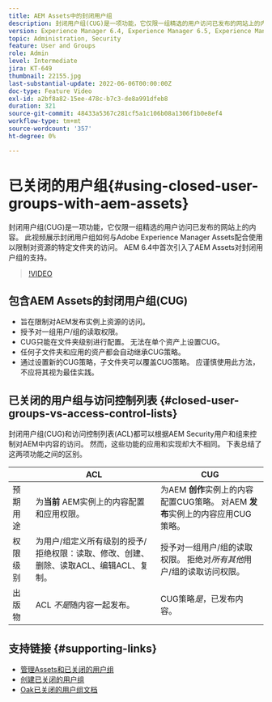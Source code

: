 ```yaml
---
title: AEM Assets中的封闭用户组
description: 封闭用户组(CUG)是一项功能，它仅限一组精选的用户访问已发布的网站上的内容。 此视频展示封闭用户组如何与Adobe Experience Manager Assets配合使用以限制对资源的特定文件夹的访问。
version: Experience Manager 6.4, Experience Manager 6.5, Experience Manager as a Cloud Service
topic: Administration, Security
feature: User and Groups
role: Admin
level: Intermediate
jira: KT-649
thumbnail: 22155.jpg
last-substantial-update: 2022-06-06T00:00:00Z
doc-type: Feature Video
exl-id: a2bf8a82-15ee-478c-b7c3-de8a991dfeb8
duration: 321
source-git-commit: 48433a5367c281cf5a1c106b08a1306f1b0e8ef4
workflow-type: tm+mt
source-wordcount: '357'
ht-degree: 0%

---
```


# 已关闭的用户组{#using-closed-user-groups-with-aem-assets}

封闭用户组(CUG)是一项功能，它仅限一组精选的用户访问已发布的网站上的内容。 此视频展示封闭用户组如何与Adobe Experience Manager Assets配合使用以限制对资源的特定文件夹的访问。 AEM 6.4中首次引入了AEM Assets对封闭用户组的支持。

>[!VIDEO](https://video.tv.adobe.com/v/3410273?quality=12&learn=on&captions=chi_hans)

## 包含AEM Assets的封闭用户组(CUG)

* 旨在限制对AEM发布实例上资源的访问。
* 授予对一组用户/组的读取权限。
* CUG只能在文件夹级别进行配置。 无法在单个资产上设置CUG。
* 任何子文件夹和应用的资产都会自动继承CUG策略。
* 通过设置新的CUG策略，子文件夹可以覆盖CUG策略。 应谨慎使用此方法，不应将其视为最佳实践。

## 已关闭的用户组与访问控制列表 {#closed-user-groups-vs-access-control-lists}

封闭用户组(CUG)和访问控制列表(ACL)都可以根据AEM Security用户和组来控制对AEM中内容的访问。 然而，这些功能的应用和实现却大不相同。 下表总结了这两项功能之间的区别。

|                   | ACL | CUG |
| ----------------- | -------------------------------------------------------------------------------------------------------------------------------- | ----------------------------------------------------------------------------------------------------------------------------- |
| 预期用途 | 为&#x200B;**当前** AEM实例上的内容配置和应用权限。 | 为AEM **创作**&#x200B;实例上的内容配置CUG策略。 对AEM **发布**&#x200B;实例上的内容应用CUG策略。 |
| 权限级别 | 为用户/组定义所有级别的授予/拒绝权限：读取、修改、创建、删除、读取ACL、编辑ACL、复制。 | 授予对一组用户/组的读取权限。 拒绝对&#x200B;*所有其他*&#x200B;用户/组的读取访问权限。 |
| 出版物 | ACL *不是*&#x200B;随内容一起发布。 | CUG策略&#x200B;*是*，已发布内容。 |

## 支持链接 {#supporting-links}

* [管理Assets和已关闭的用户组](https://experienceleague.adobe.com/docs/experience-manager-65/assets/managing/manage-assets.html?lang=zh-Hans#closed-user-group)
* [创建已关闭的用户组](https://experienceleague.adobe.com/docs/experience-manager-65/administering/security/cug.html?lang=zh-Hans)
* [Oak已关闭的用户组文档](https://jackrabbit.apache.org/oak/docs/security/authorization/cug.html)
